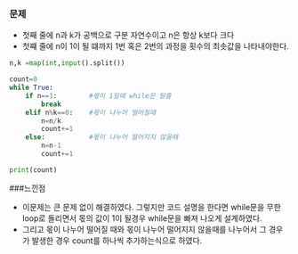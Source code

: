 ### 문제
- 첫째 줄에 n과 k가 공백으로 구분 자연수이고 n은 항상 k보다 크다
- 첫쨰 줄에 n이 1이 될 떄까지 1번 혹은 2번의 과정을 횟수의 최솟값을 나타내야한다.
```python
n,k =map(int,input().split())

count=0
while True:
    if n==1:        #몫이 1일때 while문 탈출
        break
    elif n%k==0:    #몫이 나누어 떨어질때
        n=n/k
        count+=1
    else:           #몫이 나누어 떨어지지 않을때
        n=n-1
        count+=1

print(count)
```
###느낀점
- 이문제는 큰 문제 없이 해결하였다. 그렇지만 코드 설명을 한다면 while문을 무한 loop로 돌리면서 몫의 값이 1이 될경우 while문을 빠져 나오게 설계하였다.
- 그리고 몫이 나누어 떨어질 때와 몫이 나누어 떨어지지 않을때를 나누어서 그 경우가 발생한 경우 count를 하나씩 추가하는식으로 하였다.
